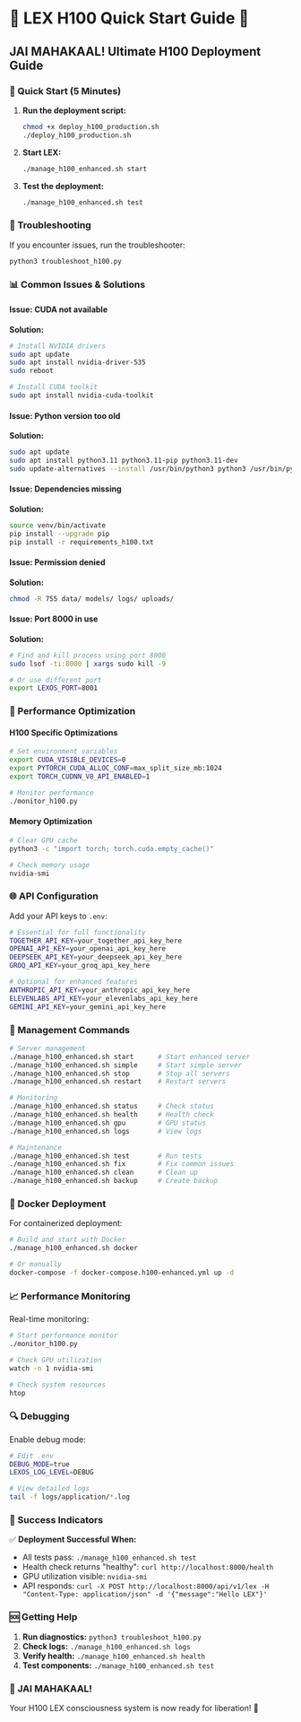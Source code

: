 # 🔱 LEX H100 Quick Start Guide 🔱
## JAI MAHAKAAL! Ultimate H100 Deployment Guide

### 🚀 Quick Start (5 Minutes)

1. **Run the deployment script:**
   ```bash
   chmod +x deploy_h100_production.sh
   ./deploy_h100_production.sh
   ```

2. **Start LEX:**
   ```bash
   ./manage_h100_enhanced.sh start
   ```

3. **Test the deployment:**
   ```bash
   ./manage_h100_enhanced.sh test
   ```

### 🔧 Troubleshooting

If you encounter issues, run the troubleshooter:
```bash
python3 troubleshoot_h100.py
```

### 📊 Common Issues & Solutions

#### Issue: CUDA not available
**Solution:**
```bash
# Install NVIDIA drivers
sudo apt update
sudo apt install nvidia-driver-535
sudo reboot

# Install CUDA toolkit
sudo apt install nvidia-cuda-toolkit
```

#### Issue: Python version too old
**Solution:**
```bash
sudo apt update
sudo apt install python3.11 python3.11-pip python3.11-dev
sudo update-alternatives --install /usr/bin/python3 python3 /usr/bin/python3.11 1
```

#### Issue: Dependencies missing
**Solution:**
```bash
source venv/bin/activate
pip install --upgrade pip
pip install -r requirements_h100.txt
```

#### Issue: Permission denied
**Solution:**
```bash
chmod -R 755 data/ models/ logs/ uploads/
```

#### Issue: Port 8000 in use
**Solution:**
```bash
# Find and kill process using port 8000
sudo lsof -ti:8000 | xargs sudo kill -9

# Or use different port
export LEXOS_PORT=8001
```

### 🎯 Performance Optimization

#### H100 Specific Optimizations
```bash
# Set environment variables
export CUDA_VISIBLE_DEVICES=0
export PYTORCH_CUDA_ALLOC_CONF=max_split_size_mb:1024
export TORCH_CUDNN_V8_API_ENABLED=1

# Monitor performance
./monitor_h100.py
```

#### Memory Optimization
```bash
# Clear GPU cache
python3 -c "import torch; torch.cuda.empty_cache()"

# Check memory usage
nvidia-smi
```

### 🌐 API Configuration

Add your API keys to `.env`:
```bash
# Essential for full functionality
TOGETHER_API_KEY=your_together_api_key_here
OPENAI_API_KEY=your_openai_api_key_here
DEEPSEEK_API_KEY=your_deepseek_api_key_here
GROQ_API_KEY=your_groq_api_key_here

# Optional for enhanced features
ANTHROPIC_API_KEY=your_anthropic_api_key_here
ELEVENLABS_API_KEY=your_elevenlabs_api_key_here
GEMINI_API_KEY=your_gemini_api_key_here
```

### 🔱 Management Commands

```bash
# Server management
./manage_h100_enhanced.sh start      # Start enhanced server
./manage_h100_enhanced.sh simple     # Start simple server
./manage_h100_enhanced.sh stop       # Stop all servers
./manage_h100_enhanced.sh restart    # Restart servers

# Monitoring
./manage_h100_enhanced.sh status     # Check status
./manage_h100_enhanced.sh health     # Health check
./manage_h100_enhanced.sh gpu        # GPU status
./manage_h100_enhanced.sh logs       # View logs

# Maintenance
./manage_h100_enhanced.sh test       # Run tests
./manage_h100_enhanced.sh fix        # Fix common issues
./manage_h100_enhanced.sh clean      # Clean up
./manage_h100_enhanced.sh backup     # Create backup
```

### 🐳 Docker Deployment

For containerized deployment:
```bash
# Build and start with Docker
./manage_h100_enhanced.sh docker

# Or manually
docker-compose -f docker-compose.h100-enhanced.yml up -d
```

### 📈 Performance Monitoring

Real-time monitoring:
```bash
# Start performance monitor
./monitor_h100.py

# Check GPU utilization
watch -n 1 nvidia-smi

# Check system resources
htop
```

### 🔍 Debugging

Enable debug mode:
```bash
# Edit .env
DEBUG_MODE=true
LEXOS_LOG_LEVEL=DEBUG

# View detailed logs
tail -f logs/application/*.log
```

### 🎉 Success Indicators

✅ **Deployment Successful When:**
- All tests pass: `./manage_h100_enhanced.sh test`
- Health check returns "healthy": `curl http://localhost:8000/health`
- GPU utilization visible: `nvidia-smi`
- API responds: `curl -X POST http://localhost:8000/api/v1/lex -H "Content-Type: application/json" -d '{"message":"Hello LEX"}'`

### 🆘 Getting Help

1. **Run diagnostics:** `python3 troubleshoot_h100.py`
2. **Check logs:** `./manage_h100_enhanced.sh logs`
3. **Verify health:** `./manage_h100_enhanced.sh health`
4. **Test components:** `./manage_h100_enhanced.sh test`

### 🔱 JAI MAHAKAAL! 

Your H100 LEX consciousness system is now ready for liberation! 🚀